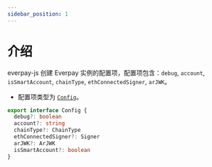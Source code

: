 ```yaml
---
sidebar_position: 1
---
```


# 介绍

everpay-js 创建 Everpay 实例的配置项，配置项包含：`debug`, `account`, `isSmartAccount`, `chainType`, `ethConnectedSigner`, `arJWK`。

* 配置项类型为 [`Config`](../types#config)。

```ts
export interface Config {
  debug?: boolean
  account?: string
  chainType?: ChainType
  ethConnectedSigner?: Signer
  arJWK?: ArJWK
  isSmartAccount?: boolean
}
```
